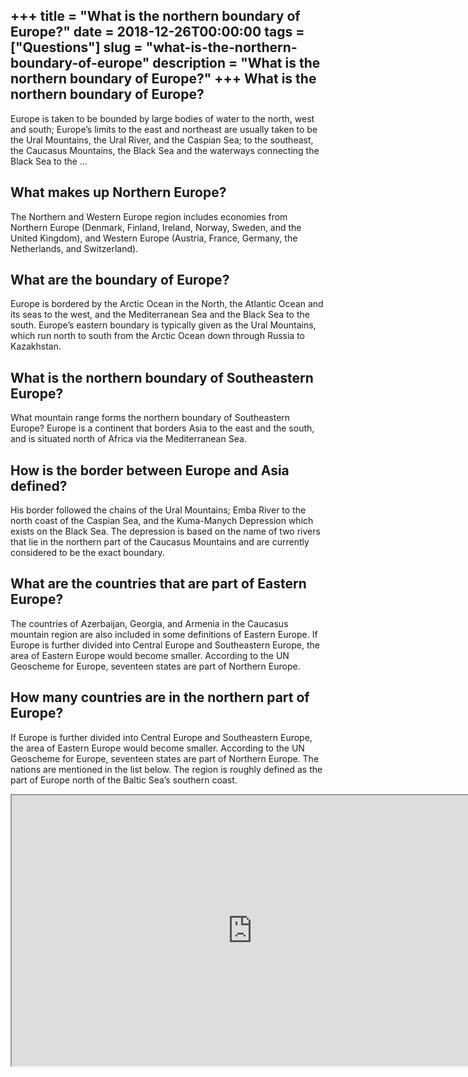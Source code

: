+++
title = "What is the northern boundary of Europe?"
date = 2018-12-26T00:00:00
tags = ["Questions"]
slug = "what-is-the-northern-boundary-of-europe"
description = "What is the northern boundary of Europe?"
+++
What is the northern boundary of Europe?
----------------------------------------

Europe is taken to be bounded by large bodies of water to the north, west and south; Europe’s limits to the east and northeast are usually taken to be the Ural Mountains, the Ural River, and the Caspian Sea; to the southeast, the Caucasus Mountains, the Black Sea and the waterways connecting the Black Sea to the …

What makes up Northern Europe?
------------------------------

The Northern and Western Europe region includes economies from Northern Europe (Denmark, Finland, Ireland, Norway, Sweden, and the United Kingdom), and Western Europe (Austria, France, Germany, the Netherlands, and Switzerland).

What are the boundary of Europe?
--------------------------------

Europe is bordered by the Arctic Ocean in the North, the Atlantic Ocean and its seas to the west, and the Mediterranean Sea and the Black Sea to the south. Europe’s eastern boundary is typically given as the Ural Mountains, which run north to south from the Arctic Ocean down through Russia to Kazakhstan.

What is the northern boundary of Southeastern Europe?
-----------------------------------------------------

What mountain range forms the northern boundary of Southeastern Europe? Europe is a continent that borders Asia to the east and the south, and is situated north of Africa via the Mediterranean Sea.

How is the border between Europe and Asia defined?
--------------------------------------------------

His border followed the chains of the Ural Mountains; Emba River to the north coast of the Caspian Sea, and the Kuma-Manych Depression which exists on the Black Sea. The depression is based on the name of two rivers that lie in the northern part of the Caucasus Mountains and are currently considered to be the exact boundary.

What are the countries that are part of Eastern Europe?
-------------------------------------------------------

The countries of Azerbaijan, Georgia, and Armenia in the Caucasus mountain region are also included in some definitions of Eastern Europe. If Europe is further divided into Central Europe and Southeastern Europe, the area of Eastern Europe would become smaller. According to the UN Geoscheme for Europe, seventeen states are part of Northern Europe.

How many countries are in the northern part of Europe?
------------------------------------------------------

If Europe is further divided into Central Europe and Southeastern Europe, the area of Eastern Europe would become smaller. According to the UN Geoscheme for Europe, seventeen states are part of Northern Europe. The nations are mentioned in the list below. The region is roughly defined as the part of Europe north of the Baltic Sea’s southern coast.

<iframe allow="accelerometer; autoplay; clipboard-write; encrypted-media; gyroscope; picture-in-picture" allowfullscreen="" class="__youtube_prefs__  epyt-is-override  no-lazyload" data-no-lazy="1" data-origheight="433" data-origwidth="770" data-skipgform_ajax_framebjll="" height="433" id="_ytid_57390" loading="lazy" src="https://www.youtube.com/embed/gzXoc8y2G0k?enablejsapi=1&autoplay=0&cc_load_policy=0&cc_lang_pref=&iv_load_policy=1&loop=0&modestbranding=0&rel=1&fs=1&playsinline=0&autohide=2&theme=dark&color=red&controls=1&" title="YouTube player" width="770"></iframe>